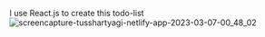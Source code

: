 I use React.js to create this todo-list![screencapture-tusshartyagi-netlify-app-2023-03-07-00_48_02](https://user-images.githubusercontent.com/62403836/223208792-a6b1a05c-bf0a-49fc-b03a-3673765a7128.png)
